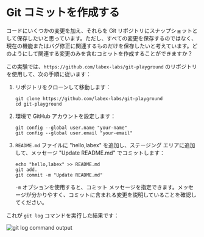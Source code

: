 # Git コミットを作成する

コードにいくつかの変更を加え、それらを Git リポジトリにスナップショットとして保存したいと思っています。ただし、すべての変更を保存するのではなく、現在の機能またはバグ修正に関連するものだけを保存したいと考えています。どのようにして関連する変更のみを含むコミットを作成することができますか？

この実験では、`https://github.com/labex-labs/git-playground` のリポジトリを使用して、次の手順に従います：

1. リポジトリをクローンして移動します：

   ```
   git clone https://github.com/labex-labs/git-playground
   cd git-playground
   ```

2. 環境で GitHub アカウントを設定します：

   ```
   git config --global user.name "your-name"
   git config --global user.email "your-email"
   ```

3. `README.md` ファイルに "hello,labex" を追加し、ステージング エリアに追加して、メッセージ "Update README.md" でコミットします：

   ```
   echo "hello,labex" >> README.md
   git add.
   git commit -m "Update README.md"
   ```

   `-m` オプションを使用すると、コミット メッセージを指定できます。メッセージが分かりやすく、コミットに含まれる変更を説明していることを確認してください。

これが `git log` コマンドを実行した結果です：

![git log command output](../assets/challenge-create-commit-step1-1.png)
